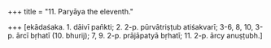 +++
title = "11. Paryāya the eleventh."

+++
[ekādaśaka. 1. dāivī pan̄kti; 2. 2-p. pūrvātriṣṭub atiśakvarī; 3-6, 8, 10, 3-p. ārcī bṛhatī (10. bhurij); 7, 9. 2-p. prājāpatyā bṛhatī; 11. 2-p. ārcy anuṣṭubh.]